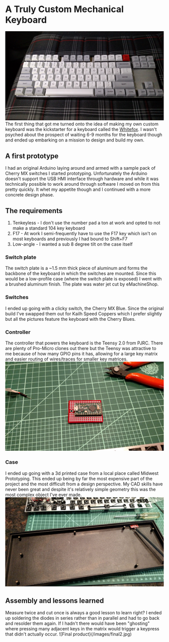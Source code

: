 # A Truly Custom Mechanical Keyboard
![Custom 85 key keyboard](/images/final.jpg)
The first thing that got me turned onto the idea of making my own custom keyboard was the kickstarter for a keyboard called the [Whitefox](https://www.kickstarter.com/projects/lekashman/whitefox-mechanical-keyboard). I wasn't psyched about the prospect of waiting 6-9 months for the keyboard though and ended up embarking on a mission to design and build my own.

## A first prototype
I had an original Arduino laying around and armed with a sample pack of Cherry MX switches I started prototyping. Unfortunately the Arduino doesn't support the USB HMI interface through hardware and while it was technically possible to work around through software I moved on from this pretty quickly. It whet my appetite though and I continued with a more concrete design phase.

## The requirements
1. Tenkeyless - I don't use the number pad a ton at work and opted to not make a standard 104 key keyboard
2. F17 - At work I semi-frequently have to use the F17 key which isn't on most keyboards and previously I had bound to Shift+F7
3. Low-angle - I wanted a sub 8 degree tilt on the case itself

### Switch plate
The switch plate is a ~1.5 mm thick piece of aluminum and forms the backbone of the keyboard in which the switches are mounted. Since this would be a low-profile case (where the switch plate is exposed) I went with a brushed aluminum finish. The plate was water jet cut by eMachineShop.

### Switches
I ended up going with a clicky switch, the Cherry MX Blue. Since the original build I've swapped them out for Kailh Speed Coppers which I prefer slightly but all the pictures feature the keyboard with the Cherry Blues.

### Controller
The controller that powers the keyboard is the Teensy 2.0 from PJRC. There are plenty of Pro-Micro clones out there but the Teensy was attractive to me because of how many GPIO pins it has, allowing for a large key matrix and easier routing of wires/traces for smaller key matrices.
![Teensy](/images/controller.jpg)

### Case
I ended up going with a 3d printed case from a local place called Midwest Prototyping. This ended up being by far the most expensive part of the project and the most difficult from a design perspective. My CAD skills have never been great and despite it's relatively simple geometry this was the most complex object I've ever made.
![3d printed case](/images/case.jpg)

## Assembly and lessons learned
Measure twice and cut once is always a good lesson to learn right? I ended up soldering the diodes in series rather than in parallel and had to go back and resolder them again. If I hadn't there would have been "ghosting" where pressing many adjacent keys in the matrix would trigger a keypress that didn't actually occur.
![Final product}(/images/final2.jpg)